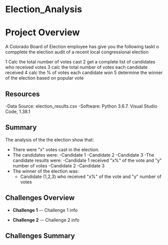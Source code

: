 # Election_Analysis

# Project Overview
A Colorado Board of Election employee has give you the following taskt o compplete the election audit of a recent local congressional election

1 Calc the total number of votes cast
2 get a complete list of candidates who received votes
3 calc the total number of votes each candidate received
4 calc the % of votes each candidate won
5 determine the winner of the election based on popular vote

## Resources
-Data Source: election_results.csv
-Software: Python 3.6.7. Visual Studio Code, 1.38.1

## Summary
The analysis of the the election show that:
- There were "x" votes cast in the election.
- The candidates were:
    -Candidate 1
    -Candidate 2
    -Candidate 3
-The candidate results were:
    -Candidate 1 received "x%" of the vote and "y" number of votes
    -Candidate 2
    -Candidate 3
- The winner of the election was:
     - Candidate (1,2,3) who received "x%" of the vote and "y" number of votes

## Challenges Overview

- **Challenge 1**
-- Challenge 1 info 

- **Challenge 2**
-- Challenge 2 info

## Challenges Summary
